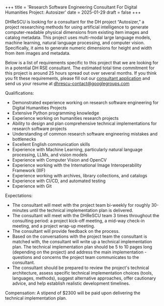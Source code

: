 +++
title = 'Research Software Engineering Consultant For Digital Humanities Project: Autosizer'
date = 2025-01-29
draft = false
+++

DHReSCU is looking for a consultant for the DH project “Autosizer,” a project researching methods for using artificial intelligence to generate computer-readable physical dimensions from existing item images and catalog metadata. This project uses multi-modal large language models, machine learning, natural language processing, and computer vision. Specifically, it aims to generate numeric dimensions for height and width from item images and metadata. 

Below is a list of requirements specific to this project that we are looking for in a potential DH RSE consultant. The estimated total time commitment for this project is around 25 hours spread out over several months. If you think you fit these requirements, please fill out our [consultant application](https://docs.google.com/forms/d/e/1FAIpQLSfHRFrmFT0qJvtdSXIJX_90U-mZNTopStYe9myq7ypK0AKAtg/viewform) and send us your resume at dhrescu-contact@googlegroups.com

Qualifications:

- Demonstrated experience working on research software engineering for Digital Humanities Projects
- Extensive Python programming knowledge
- Experience working on humanities research projects
- Ability to design and plan comprehensive technical implementations for research software projects
- Understanding of common research software engineering mistakes and bottlenecks
- Excellent English communication skills
- Experience with Machine Learning, particularly natural language processing, LLMs, and vision models
- Experience with Computer Vision and OpenCV
- Experience working with the International Image Interoperability Framework (IIIF)
- Experience working with archives, library collections, and catalogs
- Experience with CI/CD, and automated testing
- Experience with Git

Expectations:

- The consultant will meet with the project team bi-weekly for roughly 30-minutes until the technical implementation plan is delivered.
- The consultant will meet with the DHReSCU team 3 times throughout the consulting period: a project kick-off meeting, a mid-way check-in meeting, and a project wrap-up meeting.
- The consultant will provide feedback on the process.
- Based on the conversations with the project team the consultant is matched with, the consultant will write up a technical implementation plan. The technical implementation plan should be 5 to 10 pages long (depending on the project) and address the main implementation - questions and concerns the project team communicates to the consultant.
- The consultant should be prepared to review the project's technical architecture, assess specific technical implementation choices (tools, languages, methods), suggest alternative approaches, offer cautionary advice, and help establish realistic development timelines.

Compensation:
A stipend of $2300 will be paid upon delivering the technical implementation plan.
